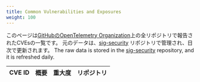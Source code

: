 ```yaml
---
title: Common Vulnerabilities and Exposures
weight: 100
---
```


このページは[GitHubのOpenTelemetry Organization](https://github.com/open-telemetry/)上の全リポジトリで報告されたCVEsの一覧です。
元のデータは、[sig-security](https://github.com/open-telemetry/sig-security) リポジトリで管理され、日次で更新されます。 The
raw data is stored in the
[sig-security](https://github.com/open-telemetry/sig-security) repository, and
it is refreshed daily.

<table id="cve-table">
  <thead>
    <tr>
      <th>CVE ID</th>
      <th>概要</th>
      <th>重大度</th>
      <th>リポジトリ</th>
    </tr>
  </thead>
  <tbody>
  </tbody>
</table>

<script id="main-script">
  'use strict';
  (function() {
    function fetchAndRender() {
      fetchData()
        .then(renderTable);
    }

    function fetchData() {
      var url = 'https://raw.githubusercontent.com/open-telemetry/sig-security/data-source/published_output.json';
      return fetch(url)
        .then(function(response) {
          return response.json();
        });
    }

    function renderTable(data) {
      var table = document.getElementById('cve-table').querySelector('tbody');

      data.sort((a, b) => new Date(b.created_at) - new Date(a.created_at));

      data.forEach(item => {
        var row = table.insertRow();

        const cell1 = row.insertCell(0);
        const link = document.createElement('a');
        link.href = item['html_url'];
        link.target = '_blank';
        link.textContent = item['cve_id'];
        cell1.appendChild(link);

        const cell2 = row.insertCell(1);
        cell2.textContent = item['summary'];
        const cell3 = row.insertCell(2);
        cell3.textContent = item['severity'];

        const cell4 = row.insertCell(3);
        // cell4.textContent = item['repo'];
        const link2 = document.createElement('a');
        link2.href = 'https://www.github.com/open-telemetry/' + item['repo'] + '/security/advisories';
        link2.target = '_blank';
        link2.textContent = item['repo'];
        cell4.appendChild(link2);
      });
    }

    fetchAndRender();
  })();
</script>
